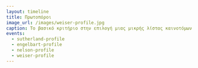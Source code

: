 ```yaml
---
layout: timeline 
title: Πρωτοπόροι 
image_url: /images/weiser-profile.jpg
caption: Το βασικό κριτήριο στην επιλογή μιας μικρής λίστας καινοτόμων δεν ήταν η εμπορική επιτύχια που είχαν αλλά το αποτύπωμα που άφησαν οι ιδέες τους στον κλάδο και κυρίως στους συνεχιστές τους. 
events:
  - sutherland-profile 
  - engelbart-profile 
  - nelson-profile 
  - weiser-profile 
---
```


